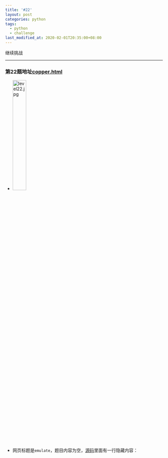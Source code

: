 ```yaml
---
title: '#22'
layout: post
categories: python
tags:
  - python
  - challenge
last_modified_at: 2020-02-01T20:35:00+08:00
---
```


继续挑战

---
### 第22题地址[copper.html](http://www.pythonchallenge.com/pc/hex/copper.html)
* <img src="http://butter:fly@www.pythonchallenge.com/pc/hex/level22.jpg" alt="level22.jpg" width="30%" height="30%">
* 网页标题是`emulate`，题目内容为空，[源码](view-source:http://www.pythonchallenge.com/pc/hex/copper.html)里面有一行隐藏内容：
> <!-- or maybe white.gif would be more bright--\>

没什么说的，先把[white.gif](http://www.pythonchallenge.com/pc/hex/white.gif)搞下来看看：


```python
from io import BytesIO
import requests
from PIL import Image

with requests.Session() as sess:
    sess.auth = ('butter', 'fly')
    response = sess.get('http://www.pythonchallenge.com/pc/hex/white.gif').content
    img = Image.open(BytesIO(response))
print(img.info)
```

    {'version': b'GIF89a', 'background': 9, 'duration': 10, 'comment': b'Created with The GIMP', 'extension': (b'NETSCAPE2.0', 75), 'loop': 0}


考虑到这是个`GIF`动态图片，我们取几帧看看：


```python
import matplotlib.pyplot as plt
from PIL import ImageSequence
%matplotlib inline

imgs = ImageSequence.all_frames(img)
print('frames:', len(imgs))
for i, im in enumerate(imgs[:5]):
    plt.subplot(1, 5, i + 1)
    plt.imshow(im)
    plt.axis('off')
plt.show()
```

    frames: 133



![png]({{site.baseurl}}/images/22_copper_files/22_copper_4_1.png)


都是一团黑。。。<br>
我们开始读题干吧。需要把图片弄得**亮**一些，难道除了黑色之外还有别的像素点？结合图片名字`white.gif`看应该是的：


```python
from PIL import ImageSequence

for im in ImageSequence.all_frames(img)[:10]:
    print(im.getcolors())
```

    [(39999, 0), (1, 8)]
    [(39999, 0), (1, 8)]
    [(39999, 0), (1, 8)]
    [(39999, 0), (1, 8)]
    [(39999, 0), (1, 8)]
    [(39999, 0), (1, 8)]
    [(39999, 0), (1, 8)]
    [(39999, 0), (1, 8)]
    [(39999, 0), (1, 8)]
    [(39999, 0), (1, 8)]


#### 是的！！
所有的**133**图片帧里面，除了**39999**个像素是黑的以外，还有孤独的<b>1</b>个像素是第`8`号颜色：


```python
print(img.getpalette()[8 * 3 : 9 * 3])
```

    [8, 8, 8]


呃，也就是比黑色稍微亮一点点而已。<br>
我们把它弄得明显一点看看：


```python
import numpy as np
from PIL import ImageDraw, ImageSequence

for i, im in enumerate(ImageSequence.all_frames(img)):
    if i % 70 == 0:
        plt.show()
    plt.subplot(7, 10, i % 70 + 1)
    brighter = list(im.getdata()).index(8)
    bpoint = np.array((brighter % im.width, brighter // im.width))
    draw = ImageDraw.Draw(im)
    draw.ellipse((tuple(bpoint - 5), tuple(bpoint + 5)), 255)
    plt.imshow(im)
    plt.axis('off')
plt.show()
```


![png]({{site.baseurl}}/images/22_copper_files/22_copper_10_0.png)



![png]({{site.baseurl}}/images/22_copper_files/22_copper_10_1.png)


貌似这个亮点基本上都位于图片的正中间。我们还是把坐标提取出来吧。


```python
from collections import Counter
from PIL import ImageSequence

bpoints = []
for im in ImageSequence.Iterator(img):
    brighter = list(im.getdata()).index(8)
    bpoints.append((brighter % im.width, brighter // im.width))
print(Counter(bpoints))
```

    Counter({(100, 102): 31, (102, 100): 28, (98, 100): 25, (100, 98): 14, (102, 102): 10, (102, 98): 9, (98, 102): 6, (100, 100): 5, (98, 98): 5})


总共只有`(98, 100, 102)`的两两组合共<b>9</b>种情况。<br>
现在可以结合题目的图片是一个**控制杆**和标题`emulate`**仿真**来看，这些坐标点像是控制杆的<b>9</b>个不同的位置，而`(100, 100)`应该是控制杆的中间位置，其他位置像是在指挥什么东西在移动。<br>
对！我们可以用画笔来进行这个模拟：


```python
import matplotlib.pyplot as plt
from PIL import Image, ImageDraw

num = Counter(bpoints)[(100, 100)]
index = 0
im = None
for point in bpoints:
    if point == (100, 100):
        index += 1
        if im:
            plt.imshow(im)
        plt.subplot(1, num, index)
        plt.axis('off')
        im = Image.new('RGB', (50, 50))
        draw = ImageDraw.Draw(im)
        lpoint = (25, 25)
    else:
        cpoint = tuple(l + p - 100 for l, p in zip(lpoint, point))
        draw.line((lpoint, cpoint), 'white')
        lpoint = cpoint
plt.imshow(im)
plt.show()
```


![png]({{site.baseurl}}/images/22_copper_files/22_copper_14_0.png)


好了，地址改为[bonus.html](http://www.pythonchallenge.com/pc/hex/bonus.html)，来到了下一题。

### 总结：这一题主要是图像序列和了解和图像处理的进一步应用。画图工具用熟了会很好过。
###### 本题代码地址[22_copper.ipynb](https://github.com/StevenPZChan/pythonchallenge/blob/notebook/nbfiles/22_copper.ipynb)
